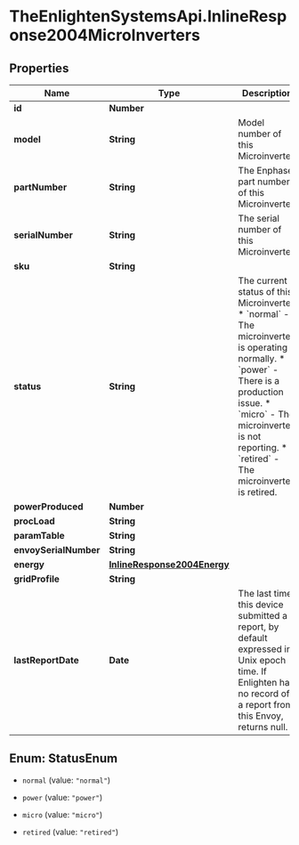 # TheEnlightenSystemsApi.InlineResponse2004MicroInverters

## Properties

Name | Type | Description | Notes
------------ | ------------- | ------------- | -------------
**id** | **Number** |  | 
**model** | **String** | Model number of this Microinverter. | 
**partNumber** | **String** | The Enphase part number of this Microinverter. | 
**serialNumber** | **String** | The serial number of this Microinverter. | 
**sku** | **String** |  | 
**status** | **String** | The current status of this Microinverter. * &#x60;normal&#x60; - The microinverter is operating normally. * &#x60;power&#x60; - There is a production issue. * &#x60;micro&#x60; - The microinverter is not reporting. * &#x60;retired&#x60; - The microinverter is retired. | 
**powerProduced** | **Number** |  | 
**procLoad** | **String** |  | 
**paramTable** | **String** |  | 
**envoySerialNumber** | **String** |  | 
**energy** | [**InlineResponse2004Energy**](InlineResponse2004Energy.md) |  | 
**gridProfile** | **String** |  | 
**lastReportDate** | **Date** | The last time this device submitted a report, by default expressed in Unix epoch time. If Enlighten has no record of a report from this Envoy, returns null. | 



## Enum: StatusEnum


* `normal` (value: `"normal"`)

* `power` (value: `"power"`)

* `micro` (value: `"micro"`)

* `retired` (value: `"retired"`)




